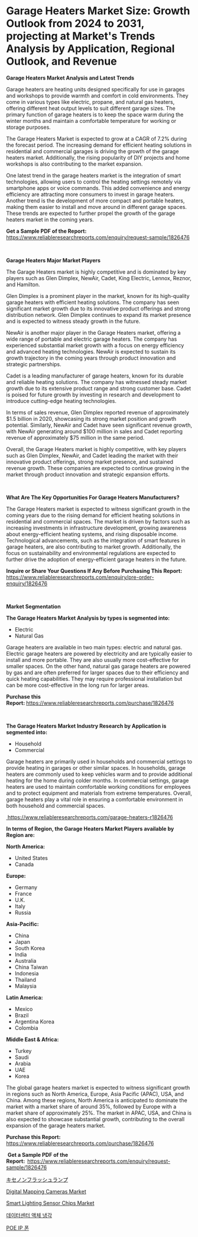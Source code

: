 <p><h1>Garage Heaters Market Size: Growth Outlook from 2024 to 2031, projecting at Market's Trends Analysis by Application, Regional Outlook, and Revenue</h1></p><p><strong>Garage Heaters Market Analysis and Latest Trends</strong></p>
<p><p>Garage heaters are heating units designed specifically for use in garages and workshops to provide warmth and comfort in cold environments. They come in various types like electric, propane, and natural gas heaters, offering different heat output levels to suit different garage sizes. The primary function of garage heaters is to keep the space warm during the winter months and maintain a comfortable temperature for working or storage purposes.</p><p>The Garage Heaters Market is expected to grow at a CAGR of 7.2% during the forecast period. The increasing demand for efficient heating solutions in residential and commercial garages is driving the growth of the garage heaters market. Additionally, the rising popularity of DIY projects and home workshops is also contributing to the market expansion. </p><p>One latest trend in the garage heaters market is the integration of smart technologies, allowing users to control the heating settings remotely via smartphone apps or voice commands. This added convenience and energy efficiency are attracting more consumers to invest in garage heaters. Another trend is the development of more compact and portable heaters, making them easier to install and move around in different garage spaces. These trends are expected to further propel the growth of the garage heaters market in the coming years.</p></p>
<p><strong>Get a Sample PDF of the Report:&nbsp;</strong> <a href="https://www.reliableresearchreports.com/enquiry/request-sample/1826476">https://www.reliableresearchreports.com/enquiry/request-sample/1826476</a></p>
<p>&nbsp;</p>
<p><strong>Garage Heaters Major Market Players</strong></p>
<p><p>The Garage Heaters market is highly competitive and is dominated by key players such as Glen Dimplex, NewAir, Cadet, King Electric, Lennox, Reznor, and Hamilton. </p><p>Glen Dimplex is a prominent player in the market, known for its high-quality garage heaters with efficient heating solutions. The company has seen significant market growth due to its innovative product offerings and strong distribution network. Glen Dimplex continues to expand its market presence and is expected to witness steady growth in the future.</p><p>NewAir is another major player in the Garage Heaters market, offering a wide range of portable and electric garage heaters. The company has experienced substantial market growth with a focus on energy efficiency and advanced heating technologies. NewAir is expected to sustain its growth trajectory in the coming years through product innovation and strategic partnerships.</p><p>Cadet is a leading manufacturer of garage heaters, known for its durable and reliable heating solutions. The company has witnessed steady market growth due to its extensive product range and strong customer base. Cadet is poised for future growth by investing in research and development to introduce cutting-edge heating technologies.</p><p>In terms of sales revenue, Glen Dimplex reported revenue of approximately $1.5 billion in 2020, showcasing its strong market position and growth potential. Similarly, NewAir and Cadet have seen significant revenue growth, with NewAir generating around $100 million in sales and Cadet reporting revenue of approximately $75 million in the same period.</p><p>Overall, the Garage Heaters market is highly competitive, with key players such as Glen Dimplex, NewAir, and Cadet leading the market with their innovative product offerings, strong market presence, and sustained revenue growth. These companies are expected to continue growing in the market through product innovation and strategic expansion efforts.</p></p>
<p>&nbsp;</p>
<p><strong>What Are The Key Opportunities For Garage Heaters Manufacturers?</strong></p>
<p><p>The Garage Heaters market is expected to witness significant growth in the coming years due to the rising demand for efficient heating solutions in residential and commercial spaces. The market is driven by factors such as increasing investments in infrastructure development, growing awareness about energy-efficient heating systems, and rising disposable income. Technological advancements, such as the integration of smart features in garage heaters, are also contributing to market growth. Additionally, the focus on sustainability and environmental regulations are expected to further drive the adoption of energy-efficient garage heaters in the future.</p></p>
<p><strong>Inquire or Share Your Questions If Any Before Purchasing This Report:</strong> <a href="https://www.reliableresearchreports.com/enquiry/pre-order-enquiry/1826476">https://www.reliableresearchreports.com/enquiry/pre-order-enquiry/1826476</a></p>
<p>&nbsp;</p>
<p><strong>Market Segmentation</strong></p>
<p><strong>The Garage Heaters Market Analysis by types is segmented into:</strong></p>
<p><ul><li>Electric</li><li>Natural Gas</li></ul></p>
<p><p>Garage heaters are available in two main types: electric and natural gas. Electric garage heaters are powered by electricity and are typically easier to install and more portable. They are also usually more cost-effective for smaller spaces. On the other hand, natural gas garage heaters are powered by gas and are often preferred for larger spaces due to their efficiency and quick heating capabilities. They may require professional installation but can be more cost-effective in the long run for larger areas.</p></p>
<p><strong>Purchase this Report:&nbsp;</strong><a href="https://www.reliableresearchreports.com/purchase/1826476">https://www.reliableresearchreports.com/purchase/1826476</a></p>
<p>&nbsp;</p>
<p><strong>The Garage Heaters Market Industry Research by Application is segmented into:</strong></p>
<p><ul><li>Household</li><li>Commercial</li></ul></p>
<p><p>Garage heaters are primarily used in households and commercial settings to provide heating in garages or other similar spaces. In households, garage heaters are commonly used to keep vehicles warm and to provide additional heating for the home during colder months. In commercial settings, garage heaters are used to maintain comfortable working conditions for employees and to protect equipment and materials from extreme temperatures. Overall, garage heaters play a vital role in ensuring a comfortable environment in both household and commercial spaces.</p></p>
<p><a href="https://www.reliableresearchreports.com/garage-heaters-r1826476">&nbsp;https://www.reliableresearchreports.com/garage-heaters-r1826476</a></p>
<p><strong>In terms of Region, the Garage Heaters Market Players available by Region are:</strong></p>
<p>
    <p> <strong> North America: </strong>
        <ul>
            <li>United States</li>
            <li>Canada</li>
        </ul>
        </p> 
    <p> <strong> Europe: </strong>
        <ul>
            <li>Germany</li>
            <li>France</li>
            <li>U.K.</li>
            <li>Italy</li>
            <li>Russia</li>
        </ul>
        </p> 
    <p> <strong> Asia-Pacific: </strong>
        <ul>
            <li>China</li>
            <li>Japan</li>
            <li>South Korea</li>
            <li>India</li>
            <li>Australia</li>
            <li>China Taiwan</li>
            <li>Indonesia</li>
            <li>Thailand</li>
            <li>Malaysia</li>
        </ul>
        </p> 
    <p> <strong> Latin America: </strong>
        <ul>
            <li>Mexico</li>
            <li>Brazil</li>
            <li>Argentina Korea</li>
            <li>Colombia</li>
        </ul>
        </p> 
    <p> <strong> Middle East & Africa: </strong>
        <ul>
            <li>Turkey</li>
            <li>Saudi</li>
            <li>Arabia</li>
            <li>UAE</li>
            <li>Korea</li>
        </ul>
    </p>
    </p>
<p><p>The global garage heaters market is expected to witness significant growth in regions such as North America, Europe, Asia Pacific (APAC), USA, and China. Among these regions, North America is anticipated to dominate the market with a market share of around 35%, followed by Europe with a market share of approximately 25%. The market in APAC, USA, and China is also expected to showcase substantial growth, contributing to the overall expansion of the garage heaters market.</p></p>
<p><strong>Purchase this Report: </strong><a href="https://www.reliableresearchreports.com/purchase/1826476">https://www.reliableresearchreports.com/purchase/1826476</a></p>
<p>&nbsp;<strong>Get a Sample PDF of the Report:&nbsp;&nbsp;</strong><a href="https://www.reliableresearchreports.com/enquiry/request-sample/1826476">https://www.reliableresearchreports.com/enquiry/request-sample/1826476</a></p>
<p><strong></strong></p>
<p><p><a href="https://medium.com/@nicholas.ellison0076890/%E3%82%AD%E3%82%BB%E3%83%8E%E3%83%B3%E3%83%95%E3%83%A9%E3%83%83%E3%82%B7%E3%83%A5%E3%83%A9%E3%83%B3%E3%83%97%E5%B8%82%E5%A0%B4%E3%81%AE%E8%A6%8F%E6%A8%A1%E3%81%AF-%E3%82%B0%E3%83%AD%E3%83%BC%E3%83%90%E3%83%AB%E7%94%A3%E6%A5%AD%E3%81%AE%E4%B8%AD%E3%81%A7%E6%9C%80%E9%81%A9%E3%81%AA%E3%83%9E%E3%83%BC%E3%82%B1%E3%83%86%E3%82%A3%E3%83%B3%E3%82%B0%E3%83%81%E3%83%A3%E3%83%8D%E3%83%AB%E3%82%92%E6%98%8E%E3%82%89%E3%81%8B%E3%81%AB%E3%81%97%E3%81%BE%E3%81%99-c69d6f69f5c2">キセノンフラッシュランプ</a></p><p><a href="https://www.linkedin.com/pulse/digital-mapping-cameras-market-exploring-share-trends-future-bj0hc?trackingId=CE%2F%2FsgyQTEaEh3HIocdLgg%3D%3D">Digital Mapping Cameras Market</a></p><p><a href="https://www.linkedin.com/pulse/smart-lighting-sensor-chips-market-furnishes-information-share-x3twc?trackingId=z%2FNRil6iBDr2JWzlpMrDEg%3D%3D">Smart Lighting Sensor Chips Market</a></p><p><a href="https://medium.com/@cordiehyatt1/%EB%8D%B0%EC%9D%B4%ED%84%B0-%EC%84%BC%ED%84%B0-%EC%95%A1%EC%B2%B4-%EB%83%89%EA%B0%81-%EC%8B%9C%EC%9E%A5-%EC%9D%B8%EC%82%AC%EC%9D%B4%ED%8A%B8-%EC%8B%9C%EC%9E%A5-%EB%8F%99%ED%96%A5-%EC%84%B1%EC%9E%A5-2024%EB%85%84%EB%B6%80%ED%84%B0-2031%EB%85%84%EA%B9%8C%EC%A7%80-%EC%98%88%EC%B8%A1%EB%90%9C-%EA%B2%83-da8d841e7831">데이터센터 액체 냉각</a></p><p><a href="https://medium.com/@chancelesch/poe-ip-%EC%A0%84%ED%99%94%EA%B8%B0-%EC%8B%9C%EC%9E%A5-%EB%B6%84%EC%84%9D-cagr-%EC%8B%9C%EC%9E%A5-%EC%84%B8%EB%B6%84%ED%99%94-%EB%B0%8F-%EC%84%B8%EA%B3%84-%EC%82%B0%EC%97%85-%EA%B0%9C%EC%9A%94-e08464db1440">POE IP 폰</a></p></p>